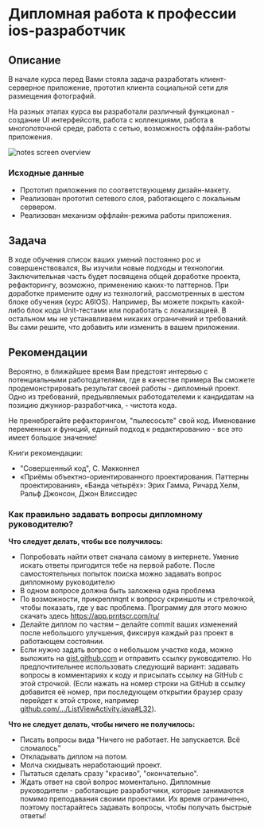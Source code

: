 # Дипломная работа к профессии ios-разработчик 

## Описание

В начале курса перед Вами стояла задача разработать клиент-серверное приложение, прототип клиента социальной сети для размещения фотографий.

На разных этапах курса вы разработали различный функционал - создание UI интерфейсотв, работа с коллекциями, работа в многопоточной среде, работа с сетью, возможность оффлайн-работы приложения. 

![notes screen overview](resources/iPhoneSE.png)

### Исходные данные

- Прототип приложения по соответствующему дизайн-макету.
- Реализован прототип сетевого слоя, работающего с локальным сервером.
- Реализован механизм оффлайн-режима работы приложения. 

## Задача

В ходе обучения список ваших умений постоянно рос и совершенствовался, Вы изучили новые подходы и технологии. Заключительная часть будет посвящена общей доработке проекта, рефакторингу, возможно, применению каких-то паттернов. При доработке примените одну из технологий, рассмотренных в шестом блоке обучения (курс A6IOS). Например, Вы можете покрыть какой-либо блок кода Unit-тестами или поработать с локализацией. В остальном мы не устанавливаем никаких ограничений и требований. Вы сами решите, что добавить или изменить в вашем приложении. 

## Рекомендации

Вероятно, в ближайшее время Вам предстоят интервью с потенциальными работодателями, где в качестве примера Вы сможете продемонстрировать результат своей  работы - дипломный проект. Одно из требований, предъявляемых работодателеми к кандидатам на позицию джуниор-разработчика, - чистота кода.

Не пренебрегайте рефакторингом, "пылесосьте" свой код. Именование переменных и функций, единый подход к редактированию - все это имеет большое значение!

Книги рекомендации:

- "Совершенный код", С. Макконнел
- «Приёмы объектно-ориентированного проектирования. Паттерны проектирования», «Банда четырёх»: Эрих Гамма, Ричард Хелм, Ральф Джонсон, Джон Влиссидес


### Как правильно задавать вопросы дипломному руководителю?

**Что следует делать, чтобы все получилось:**

* Попробовать найти ответ сначала самому в интернете. Умение искать ответы пригодится тебе на первой работе. После самостоятельных попыток поиска можно задавать вопрос дипломному руководителю
* В одном вопросе должна быть заложена одна проблема 
* По возможности, прикрепляqnt к вопросу скриншоты и стрелочкой, чтобы показать, где у вас проблема. Программу для этого можно скачать здесь https://app.prntscr.com/ru/
* Делайте диплом по частям – делайте commit ваших изменений после небольшого улучшения, фиксируя каждый раз проект в работающем состоянии.
* Если нужно задать вопрос о небольшом участке кода, можно выложить на [gist.github.com](https://gist.github.com/) и отправить ссылку руководителю. Но предпочтительнее использовать следующий вариант: задавать вопросы в комментариях к коду и присылать ссылку на GitHub с этой строчкой. (Если нажать на номер строки на GitHub в ссылку добавится её номер, при последующем открытии браузер сразу перейдет к этой строке, например [github.com/.../ListViewActivity.java#L32](https://github.com/netology-code/and-homeworks/blob/master/4.1.listview/4.1.1/code/app/src/main/java/ru/netology/lists/ListViewActivity.java#L32)).

**Что не следует делать, чтобы ничего не получилось:**

* Писать вопросы вида “Ничего не работает. Не запускается. Всё сломалось”
* Откладывать диплом на потом. 
* Молча скидывать неработающий проект.
* Пытаться сделать сразу "красиво", "окончательно".
* Ждать ответ на свой вопрос моментально. Дипломные руководители - работающие разработчики, которые занимаются помимо преподавания своими проектами. Их время ограниченно, поэтому постарайтесь задавать вопросы, чтобы получать быстрые ответы! 
